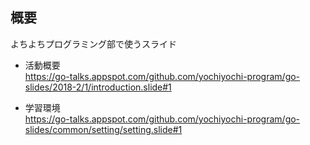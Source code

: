 ## 概要
よちよちプログラミング部で使うスライド

* 活動概要  
https://go-talks.appspot.com/github.com/yochiyochi-program/go-slides/2018-2/1/introduction.slide#1

* 学習環境  
https://go-talks.appspot.com/github.com/yochiyochi-program/go-slides/common/setting/setting.slide#1